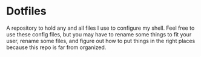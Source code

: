 # Dotfiles

A repository to hold any and all files I use to configure my shell. Feel free to use these config files, but you may have to rename some things to fit your user, rename some files, and figure out how to put things in the right places because this repo is far from organized.
